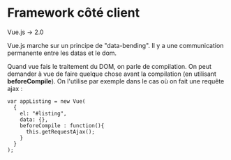# Framework côté client
Vue.js -> 2.0

Vue.js  marche sur un principe de "data-bending". Il y a une communication permanente entre les datas et le dom.

Quand vue fais le traitement du DOM, on parle de compilation. On peut demander à vue de faire quelque chose avant la compilation (en utilisant **beforeCompile**). On l'utilise par exemple dans le cas où on fait une requête ajax :

    var appListing = new Vue(
      {
        el: "#listing",
        data: {},
        beforeCompile : function(){
          this.getRequestAjax();
        }
      }
    );